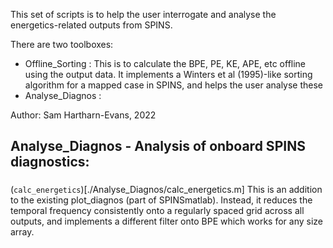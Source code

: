 This set of scripts is to help the user interrogate and analyse the energetics-related outputs from SPINS. 

There are two toolboxes:
- Offline\_Sorting : This is to calculate the BPE, PE, KE, APE, etc offline using the output data. It implements a Winters et al (1995)-like sorting algorithm for a mapped case in SPINS, and helps the user analyse these
- Analyse\_Diagnos : 

Author: Sam Hartharn-Evans, 2022

## Analyse\_Diagnos - Analysis of onboard SPINS diagnostics:
### 
(`calc_energetics`)[./Analyse_Diagnos/calc_energetics.m]
This is an addition to the existing plot\_diagnos (part of SPINSmatlab). Instead, it reduces the temporal frequency consistently onto a regularly spaced grid across all outputs, and implements a different filter onto BPE which works for any size array. 
